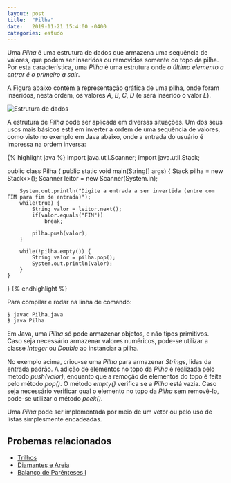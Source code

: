 ```yaml
---
layout: post
title:  "Pilha"
date:   2019-11-21 15:4:00 -0400
categories: estudo
---
```


Uma *Pilha* é uma estrutura de dados que armazena uma sequência de valores, que podem ser inseridos ou removidos somente do topo da pilha. Por esta característica, uma *Pilha* é uma estrutura onde *o último elemento a entrar é o primeiro a sair*.

A Figura abaixo contém a representação gráfica de uma pilha, onde foram inseridos, nesta ordem, os valores *A*, *B*, *C*, *D* (e será inserido o valor *E*).

![Estrutura de dados][pilha]

A estrutura de *Pilha* pode ser aplicada em diversas situações. Um dos seus usos mais básicos está em inverter a ordem de uma sequência de valores, como visto no exemplo em Java abaixo, onde a entrada do usuário é impressa na ordem inversa:

{% highlight java %}
import java.util.Scanner;
import java.util.Stack;

public class Pilha {
    public static void main(String[] args) {
        Stack<String> pilha = new Stack<>();
        Scanner leitor = new Scanner(System.in);

        System.out.println("Digite a entrada a ser invertida (entre com FIM para fim de entrada)");
        while(true) {
            String valor = leitor.next();
            if(valor.equals("FIM"))
                break;

            pilha.push(valor);
        }

        while(!pilha.empty()) {
            String valor = pilha.pop();
            System.out.println(valor);
        }
    }
}
{% endhighlight %}

Para compilar e rodar na linha de comando:

    $ javac Pilha.java
    $ java Pilha

Em Java, uma *Pilha* só pode armazenar objetos, e não tipos primitivos. Caso seja necessário armazenar valores numéricos, pode-se utilizar a classe *Integer* ou *Double* ao instanciar a pilha.

No exemplo acima, criou-se uma *Pilha* para armazenar *Strings*, lidas da entrada padrão. A adição de elementos no topo da *Pilha* é realizada pelo metodo *push(valor)*, enquanto que a remoção de elementos do topo é feita pelo método *pop()*. O método *empty()* verifica se a *Pilha* está vazia. Caso seja necessário verificar qual o elemento no topo da *Pilha* sem removê-lo, pode-se utilizar o método *peek()*.

Uma *Pilha* pode ser implementada por meio de um vetor ou pelo uso de listas simplesmente encadeadas.

## Probemas relacionados

- [Trilhos][1]
- [Diamantes e Areia][2]
- [Balanço de Parênteses I][3]

[1]: https://www.urionlinejudge.com.br/judge/pt/problems/view/1062
[2]: https://www.urionlinejudge.com.br/judge/pt/problems/view/1069
[3]: https://www.urionlinejudge.com.br/judge/pt/problems/view/1068
[pilha]: {{site.baseurl}}/assets/img/pilha.png "Estrutura de dados"

